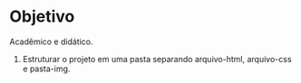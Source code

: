 # Objetivo
Acadêmico e didático.

1. Estruturar o projeto em uma pasta separando arquivo-html, arquivo-css e pasta-img.
